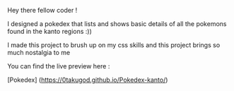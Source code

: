 Hey there fellow coder !

I designed a pokedex that lists and shows basic details of all the pokemons found in the kanto regions :))

I made this project to brush up on my css skills and this project brings so much nostalgia to me 

You can find the live preview here :

[Pokedex] (https://0takugod.github.io/Pokedex-kanto/)
